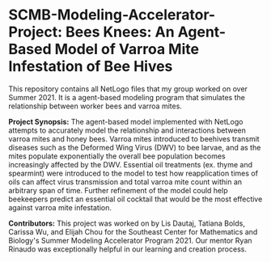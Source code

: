 # SCMB-Modeling-Accelerator-Project: Bees Knees: An Agent-Based Model of Varroa Mite Infestation of Bee Hives
This repository contains all NetLogo files that my group worked on over Summer 2021. 
It is a agent-based modeling program that simulates the relationship between worker bees and varroa mites.

**Project Synopsis:**
The agent-based model implemented with NetLogo attempts to accurately model the relationship and interactions between varroa mites and honey bees. Varroa mites introduced to beehives transmit diseases such as the Deformed Wing Virus (DWV) to bee larvae, and as the mites populate exponentially the overall bee population becomes increasingly affected by the DWV. Essential oil treatments (ex. thyme and spearmint) were introduced to the model to test how reapplication times of oils can affect virus transmission and total varroa mite count within an arbitrary span of time. Further refinement of the model could help beekeepers predict an essential oil cocktail that would be the most effective against varroa mite infestation.

**Contributors:**
This project was worked on by Lis Dautaj, Tatiana Bolds, Carissa Wu, and Elijah Chou for the Southeast Center for Mathematics and Biology's Summer Modeling Accelerator
Program 2021. Our mentor Ryan Rinaudo was exceptionally helpful in our learning and creation process.
